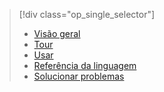 > [!div class="op_single_selector"]
> * [Visão geral](../articles/application-insights/app-insights-analytics.md)
> * [Tour](../articles/application-insights/app-insights-analytics-tour.md)
> * [Usar](../articles/application-insights/app-insights-analytics-using.md)
> * [Referência da linguagem](../articles/application-insights/app-insights-analytics-reference.md)
> * [Solucionar problemas](../articles/application-insights/app-insights-analytics-troubleshooting.md)
> 
> 

<!---HONumber=AcomDC_0615_2016-->